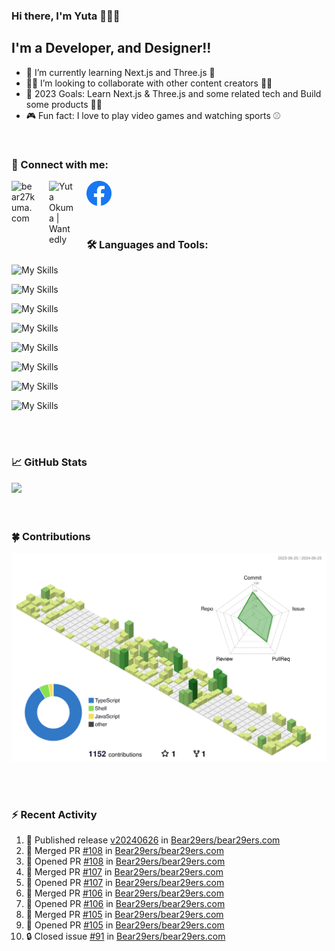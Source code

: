 ### Hi there, I'm Yuta 🤟🏻🐻

## I'm a Developer, and Designer!!

- 🌱 I’m currently learning Next.js and Three.js 🤣
- 👬🏻 I’m looking to collaborate with other content creators 👋🏻
- 🥅 2023 Goals: Learn Next.js & Three.js and some related tech and Build some products 💪🏻
- 🎮 Fun fact: I love to play video games and watching sports ⚾️

<br />

### :wave: Connect with me:

[<img align="left" alt="bear27kuma.com" width="40px" src="https://user-images.githubusercontent.com/39920490/156489586-f125813b-e344-46d6-9306-f5786684b976.jpg" style="margin-right: 20px;" />](https://bear29ers.github.io/)
[<img align="left" alt="Yuta Okuma | Wantedly" width="40px" src="https://user-images.githubusercontent.com/39920490/156489528-fdc520d6-10f1-43b6-8bf8-fadf8dcf1a90.jpg" style="margin-right: 20px;" />](https://www.wantedly.com/id/yuta_okuma_b)
[<img align="left" alt="Yuta Okuma | Facebook" width="40px" src="https://github.com/github/explore/blob/main/topics/facebook/facebook.png?raw=true" style="margin-right: 20px;" />](https://www.facebook.com/kumakuma1129/)

[//]: # '[<img align="left" alt="Yuta Okuma | Instagram" width="40px" src="https://github.com/github/explore/blob/main/topics/instagram/instagram.png?raw=true" />](https://www.instagram.com/bear_27earl/)'

<br />
<br />
<br />
<br />

### :hammer_and_wrench: Languages and Tools:

![My Skills](https://skillicons.dev/icons?i=html,css,sass,tailwind,bootstrap,js,ts)

![My Skills](https://skillicons.dev/icons?i=jquery,threejs,react,emotion,styledcomponents,materialui,nextjs)

![My Skills](https://skillicons.dev/icons?i=vercel,vue,nuxt,vite,nodejs,express,jest)

![My Skills](https://skillicons.dev/icons?i=regex,webpack,babel,php,laravel,mysql,sqlite)

![My Skills](https://skillicons.dev/icons?i=docker,git,github,githubactions,aws,gcp,firebase)

![My Skills](https://skillicons.dev/icons?i=vim,neovim,linux,bash,lua,markdown,svg)

![My Skills](https://skillicons.dev/icons?i=idea,vscode,atom,figma,xd,ps,ai)

![My Skills](https://skillicons.dev/icons?i=pr,ae,postman,sentry,codepen,stackoverflow,discord)

<br />
<br />

### :chart_with_upwards_trend: GitHub Stats

<div style="display: flex;">
    <a href="https://github.com/Bear29ers">
        <img height="220px;" src="https://github-readme-stats-bear29ers.vercel.app/api?username=Bear29ers&show_icons=true&theme=bear">
    </a>
</div>

<br />
<br />

### :four_leaf_clover: Contributions

![](./profile-3d-contrib/profile-green-animate.svg)

<br />
<br />

### :zap: Recent Activity

<!--START_SECTION:activity-->

1. 🚀 Published release [v20240626](https://github.com/Bear29ers/bear29ers.com/releases/tag/v20240626) in [Bear29ers/bear29ers.com](https://github.com/Bear29ers/bear29ers.com)
2. 🎉 Merged PR [#108](https://github.com/Bear29ers/bear29ers.com/pull/108) in [Bear29ers/bear29ers.com](https://github.com/Bear29ers/bear29ers.com)
3. 💪 Opened PR [#108](https://github.com/Bear29ers/bear29ers.com/pull/108) in [Bear29ers/bear29ers.com](https://github.com/Bear29ers/bear29ers.com)
4. 🎉 Merged PR [#107](https://github.com/Bear29ers/bear29ers.com/pull/107) in [Bear29ers/bear29ers.com](https://github.com/Bear29ers/bear29ers.com)
5. 💪 Opened PR [#107](https://github.com/Bear29ers/bear29ers.com/pull/107) in [Bear29ers/bear29ers.com](https://github.com/Bear29ers/bear29ers.com)
6. 🎉 Merged PR [#106](https://github.com/Bear29ers/bear29ers.com/pull/106) in [Bear29ers/bear29ers.com](https://github.com/Bear29ers/bear29ers.com)
7. 💪 Opened PR [#106](https://github.com/Bear29ers/bear29ers.com/pull/106) in [Bear29ers/bear29ers.com](https://github.com/Bear29ers/bear29ers.com)
8. 🎉 Merged PR [#105](https://github.com/Bear29ers/bear29ers.com/pull/105) in [Bear29ers/bear29ers.com](https://github.com/Bear29ers/bear29ers.com)
9. 💪 Opened PR [#105](https://github.com/Bear29ers/bear29ers.com/pull/105) in [Bear29ers/bear29ers.com](https://github.com/Bear29ers/bear29ers.com)
10. 🔒 Closed issue [#91](https://github.com/Bear29ers/bear29ers.com/issues/91) in [Bear29ers/bear29ers.com](https://github.com/Bear29ers/bear29ers.com)

<!--END_SECTION:activity-->
